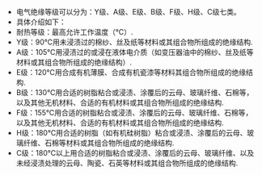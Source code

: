- 电气绝缘等级可以分为：Y级、A级、E级、B级、F级、H级、C级七类。
- 具体介绍如下：
- 耐热等级：最高允许工作温度（℃）.
- Y级：90℃用未浸渍过的棉纱、丝及纸等材料或其组合物所组成的绝缘结构.
- A级：105℃用浸渍过的或浸在液体电介质（如变压器油中的棉纱、丝及纸等材料或其组合物所组成的绝缘结构）.
- E级：120℃用合成有机薄膜、合成有机瓷漆等材料其组合物所组成的绝缘结构.
- B级：130℃用合适的树脂粘合或浸渍、涂覆后的云母、玻璃纤维、石棉等，以及其他无机材料、合适的有机材料或其组合物所组成的绝缘结构.
- F级：155℃用合适的树脂粘合或浸渍、涂覆后的云母、玻璃纤维、石棉等，以及其他无机材料、合适的有机材料或其组合物所组成的绝缘结构.
- H级：180℃用合适的树脂（如有机硅树脂）粘合或浸渍、涂覆后的云母、玻璃纤维、石棉等材料或其组合物所组成的绝缘结构.
- C级：180℃以上用合适的树脂粘合或浸渍、涂覆后的云母、玻璃纤维、以及未经浸渍处理的云母、陶瓷、石英等材料或其组合物所组成的绝缘结构.
